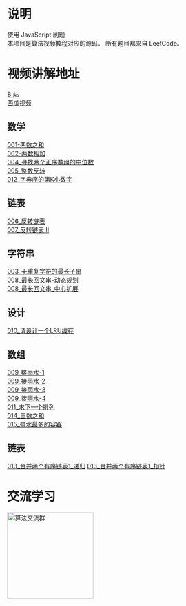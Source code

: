 # 说明

使用 JavaScript 刷题\
本项目是算法视频教程对应的源码。
所有题目都来自 LeetCode。

# 视频讲解地址

[B 站](https://space.bilibili.com/525723339)\
[西瓜视频](https://www.ixigua.com/home/111019354515?list_entrance=studio)

## 数学

[001-两数之和](https://www.ixigua.com/7049165227644224037?logTag=3e5c2bb873e729d12718)\
[002-两数相加](https://www.ixigua.com/7049569361715003917?logTag=42496b3d9ccd18418a52)\
[004_寻找两个正序数组的中位数](https://www.ixigua.com/7050222541171851807?logTag=38953020611f8ce9d10f)\
[005_整数反转](https://www.ixigua.com/7050471543042343438?logTag=c5bfbad6a2db55728622)\
[012_字典序的第K小数字](https://www.bilibili.com/video/BV1xL4y1473v)

## 链表

[006_反转链表](https://www.ixigua.com/7051194366542971423?logTag=2b7ecdd42e4320085993)\
[007_反转链表 II](https://www.ixigua.com/7051195616059359774?logTag=8bbf9ff5cb88ccbfc2b9)

## 字符串

[003_无重复字符的最长子串](https://www.ixigua.com/7049728353875526181?logTag=b43eec7cdc3abd80a5a5)\
[008_最长回文串-动态规划](https://www.ixigua.com/7051196710856589860?logTag=77093aec1c909be1e1e5)\
[008_最长回文串_中心扩展](https://www.ixigua.com/7051197994921624094?logTag=fd718013550995bce206)

## 设计
[010_请设计一个LRU缓存](https://www.bilibili.com/video/BV1jb4y1J7Kp)

## 数组
[009_接雨水-1](https://www.bilibili.com/video/BV1dS4y1Z7pA)\
[009_接雨水-2](https://www.bilibili.com/video/BV15T4y117V4)\
[009_接雨水-3](https://www.bilibili.com/video/BV1xS4y1j7WF)\
[009_接雨水-4](https://www.bilibili.com/video/BV1Y3411a7Ar)\
[011_求下一个排列](https://www.bilibili.com/video/BV1wr4y1i7Hi)\
[014_三数之和](https://www.bilibili.com/video/BV1JL411c7fU)\
[015_盛水最多的容器](https://www.bilibili.com/video/BV1SY411b7iM)

## 链表
[013_合并两个有序链表1_递归](https://www.bilibili.com/video/BV1eS4y1j78K)
[013_合并两个有序链表1_指针](https://www.bilibili.com/video/BV1AY411b7bK)



# 交流学习

 <img src="https://riverli.oss-cn-beijing.aliyuncs.com/b/wx.jpeg" width = "200" alt="算法交流群" align=center />
